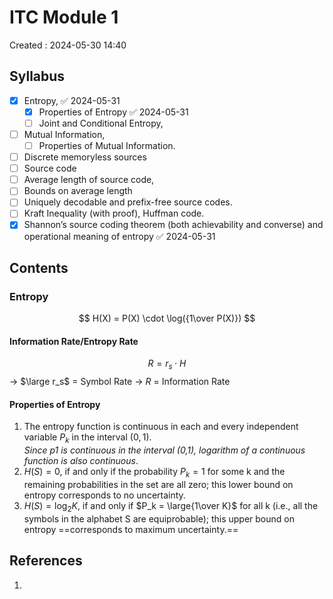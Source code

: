 # ITC Module 1
Created : 2024-05-30 14:40

## Syllabus
- [x] Entropy, ✅ 2024-05-31
	- [x] Properties of Entropy ✅ 2024-05-31
	- [ ] Joint and Conditional Entropy,
- [ ] Mutual Information,
	- [ ] Properties of Mutual Information.
- [ ] Discrete memoryless sources
- [ ] Source code
- [ ]  Average length of source code,
- [ ] Bounds on average length
- [ ] Uniquely decodable and prefix-free source codes.
- [ ] Kraft Inequality (with proof), Huffman code.
- [x] Shannon’s source coding theorem (both achievability and converse) and operational meaning of entropy ✅ 2024-05-31

## Contents

### Entropy
$$
H(X) = P(X) \cdot \log({1\over P(X)})
$$

#### Information Rate/Entropy Rate

$$
R = r_s \cdot H\tag{bits/sec}
$$
-> $\large r_s$ = Symbol Rate 
-> $R$ = Information Rate


#### Properties of Entropy 
1. The entropy function is continuous in each and every independent variable $P_k$ in the interval $(0,1)$.  
*Since p1 is continuous in the interval (0,1), logarithm of a continuous function is also continuous*.
2.  $H(S) = 0$, if and only if the probability $P_k = 1$ for some k and the remaining probabilities in the set are all zero; this lower bound on entropy corresponds to no uncertainty.  
3. $H(S) = \log_2K$, if and only if $P_k = \large{1\over K}$ for all k (i.e., all the symbols in the alphabet S are equiprobable); this upper bound on entropy ==corresponds to maximum uncertainty.==



## References
1. 